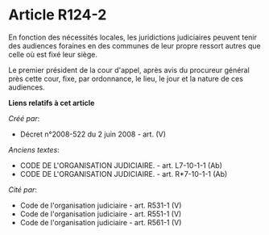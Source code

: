 # Article R124-2

En fonction des nécessités locales, les juridictions judiciaires peuvent tenir des audiences foraines en des communes de leur
propre ressort autres que celle où est fixé leur siège.

Le premier président de la cour d'appel, après avis du procureur général près cette cour, fixe, par ordonnance, le lieu, le
jour et la nature de ces audiences.

**Liens relatifs à cet article**

_Créé par_:

  - Décret n°2008-522 du 2 juin 2008 - art. (V)

_Anciens textes_:

  - CODE DE L'ORGANISATION JUDICIAIRE. - art. L7-10-1-1 (Ab)
  - CODE DE L'ORGANISATION JUDICIAIRE. - art. R*7-10-1-1 (Ab)

_Cité par_:

  - Code de l'organisation judiciaire - art. R531-1 (V)
  - Code de l'organisation judiciaire - art. R551-1 (V)
  - Code de l'organisation judiciaire - art. R561-1 (V)
